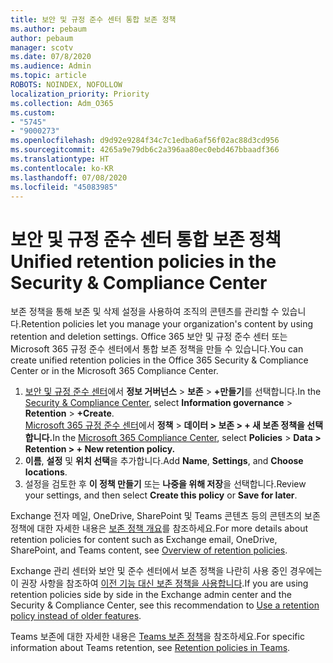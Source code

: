 ```yaml
---
title: 보안 및 규정 준수 센터 통합 보존 정책
ms.author: pebaum
author: pebaum
manager: scotv
ms.date: 07/8/2020
ms.audience: Admin
ms.topic: article
ROBOTS: NOINDEX, NOFOLLOW
localization_priority: Priority
ms.collection: Adm_O365
ms.custom:
- "5745"
- "9000273"
ms.openlocfilehash: d9d92e9284f34c7c1edba6af56f02ac88d3cd956
ms.sourcegitcommit: 4265a9e79db6c2a396aa80ec0ebd467bbaadf366
ms.translationtype: HT
ms.contentlocale: ko-KR
ms.lasthandoff: 07/08/2020
ms.locfileid: "45083985"
---
```

# <a name="unified-retention-policies-in-the-security--compliance-center"></a><span data-ttu-id="02644-102">보안 및 규정 준수 센터 통합 보존 정책</span><span class="sxs-lookup"><span data-stu-id="02644-102">Unified retention policies in the Security & Compliance Center</span></span>

<span data-ttu-id="02644-103">보존 정책을 통해 보존 및 삭제 설정을 사용하여 조직의 콘텐츠를 관리할 수 있습니다.</span><span class="sxs-lookup"><span data-stu-id="02644-103">Retention policies let you manage your organization's content by using retention and deletion settings.</span></span> <span data-ttu-id="02644-104">Office 365 보안 및 규정 준수 센터 또는 Microsoft 365 규정 준수 센터에서 통합 보존 정책을 만들 수 있습니다.</span><span class="sxs-lookup"><span data-stu-id="02644-104">You can create unified retention policies in the Office 365 Security & Compliance Center or in the Microsoft 365 Compliance Center.</span></span> 

1. <span data-ttu-id="02644-105">[보안 및 규정 준수 센터](https://go.microsoft.com/fwlink/p/?linkid=2077143)에서 **정보 거버넌스** > **보존** > **+만들기**를 선택합니다.</span><span class="sxs-lookup"><span data-stu-id="02644-105">In the [Security & Compliance Center](https://go.microsoft.com/fwlink/p/?linkid=2077143), select **Information governance** > **Retention** > **+Create**.</span></span> <br/>
    <span data-ttu-id="02644-106">[Microsoft 365 규정 준수 센터](https://go.microsoft.com/fwlink/p/?linkid=2077149)에서 **정책** > **데이터 > 보존 > + 새 보존 정책을 선택합니다.**</span><span class="sxs-lookup"><span data-stu-id="02644-106">In the [Microsoft 365 Compliance Center](https://go.microsoft.com/fwlink/p/?linkid=2077149), select **Policies** > **Data > Retention > + New retention policy.**</span></span>
2. <span data-ttu-id="02644-107">**이름**, **설정** 및 **위치 선택**을 추가합니다.</span><span class="sxs-lookup"><span data-stu-id="02644-107">Add **Name**, **Settings**, and **Choose locations**.</span></span>
3. <span data-ttu-id="02644-108">설정을 검토한 후 **이 정책 만들기** 또는 **나중을 위해 저장**을 선택합니다.</span><span class="sxs-lookup"><span data-stu-id="02644-108">Review your settings, and then select **Create this policy** or **Save for later**.</span></span>  
      
<span data-ttu-id="02644-109">Exchange 전자 메일, OneDrive, SharePoint 및 Teams 콘텐츠 등의 콘텐츠의 보존 정책에 대한 자세한 내용은 [보존 정책 개요](https://go.microsoft.com/fwlink/?linkid=2127785)를 참조하세요.</span><span class="sxs-lookup"><span data-stu-id="02644-109">For more details about retention policies for content such as Exchange email, OneDrive, SharePoint, and Teams content, see [Overview of retention policies](https://go.microsoft.com/fwlink/?linkid=2127785).</span></span>  
    
<span data-ttu-id="02644-110">Exchange 관리 센터와 보안 및 준수 센터에서 보존 정책을 나란히 사용 중인 경우에는 이 권장 사항을 참조하여 [이전 기능 대신 보존 정책을 사용합니다](https://docs.microsoft.com/microsoft-365/compliance/retention-policies?view=o365-worldwide#use-a-retention-policy-instead-of-older-features).</span><span class="sxs-lookup"><span data-stu-id="02644-110">If you are using retention policies side by side in the Exchange admin center and the Security & Compliance Center, see this recommendation to [Use a retention policy instead of older features](https://docs.microsoft.com/microsoft-365/compliance/retention-policies?view=o365-worldwide#use-a-retention-policy-instead-of-older-features).</span></span>  
    
<span data-ttu-id="02644-111">Teams 보존에 대한 자세한 내용은 [Teams 보존 정책](https://docs.microsoft.com/microsoftteams/retention-policies)을 참조하세요.</span><span class="sxs-lookup"><span data-stu-id="02644-111">For specific information about Teams retention, see [Retention policies in Teams](https://docs.microsoft.com/microsoftteams/retention-policies).</span></span>